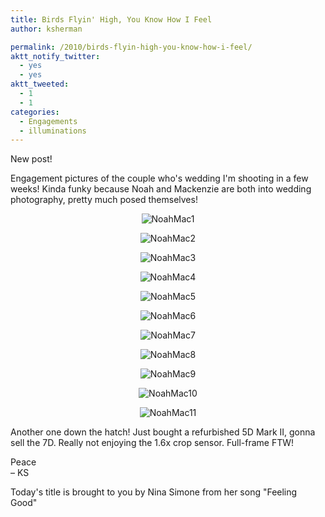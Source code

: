 ```yaml
---
title: Birds Flyin' High, You Know How I Feel
author: ksherman

permalink: /2010/birds-flyin-high-you-know-how-i-feel/
aktt_notify_twitter:
  - yes
  - yes
aktt_tweeted:
  - 1
  - 1
categories:
  - Engagements
  - illuminations
---
```


New post!

Engagement pictures of the couple who's wedding I'm shooting in a few weeks! Kinda funky because Noah and Mackenzie are both into wedding photography, pretty much posed themselves!

<p style="text-align: center;">
  <img class="aligncenter" src="https://s3-us-west-2.amazonaws.com/assets.kshermphoto.com/2010PostsImages/04-APR/NoahMackenzie_1DM33805_01.jpg" alt="NoahMac1" />
</p>

<p style="text-align: center;">
  <img class="aligncenter" src="https://s3-us-west-2.amazonaws.com/assets.kshermphoto.com/2010PostsImages/04-APR/NoahMackenzie_1DM33915_02.jpg" alt="NoahMac2" />
</p>

<p style="text-align: center;">
  <img class="aligncenter" src="https://s3-us-west-2.amazonaws.com/assets.kshermphoto.com/2010PostsImages/04-APR/NoahMackenzie_1DM33941_03.jpg" alt="NoahMac3" />
</p>

<p style="text-align: center;">
  <img class="aligncenter" src="https://s3-us-west-2.amazonaws.com/assets.kshermphoto.com/2010PostsImages/04-APR/NoahMackenzie_1DM33971_04.jpg" alt="NoahMac4" />
</p>

<p style="text-align: center;">
  <img class="aligncenter" src="https://s3-us-west-2.amazonaws.com/assets.kshermphoto.com/2010PostsImages/04-APR/NoahMackenzie_1DM33998_05.jpg" alt="NoahMac5" />
</p>

<p style="text-align: center;">
  <img class="aligncenter" src="https://s3-us-west-2.amazonaws.com/assets.kshermphoto.com/2010PostsImages/04-APR/NoahMackenzie_1DM34097_06.jpg" alt="NoahMac6" />
</p>

<p style="text-align: center;">
  <img class="aligncenter" src="https://s3-us-west-2.amazonaws.com/assets.kshermphoto.com/2010PostsImages/04-APR/NoahMackenzie_1DM34114_07.jpg" alt="NoahMac7" />
</p>

<p style="text-align: center;">
  <img class="aligncenter" src="https://s3-us-west-2.amazonaws.com/assets.kshermphoto.com/2010PostsImages/04-APR/NoahMackenzie_1DM34176_08.jpg" alt="NoahMac8" />
</p>

<p style="text-align: center;">
  <img class="aligncenter" src="https://s3-us-west-2.amazonaws.com/assets.kshermphoto.com/2010PostsImages/04-APR/NoahMackenzie_1DM34194_09.jpg" alt="NoahMac9" />
</p>

<p style="text-align: center;">
  <img class="aligncenter" src="https://s3-us-west-2.amazonaws.com/assets.kshermphoto.com/2010PostsImages/04-APR/NoahMackenzie_1DM34209_10.jpg" alt="NoahMac10" />
</p>

<p style="text-align: center;">
  <img class="aligncenter" src="https://s3-us-west-2.amazonaws.com/assets.kshermphoto.com/2010PostsImages/04-APR/NoahMackenzie_1DM34237_11.jpg" alt="NoahMac11" />
</p>

Another one down the hatch! Just bought a refurbished 5D Mark II, gonna sell the 7D. Really not enjoying the 1.6x crop sensor. Full-frame FTW!

Peace\
– KS

Today's title is brought to you by Nina Simone from her song "Feeling Good"
